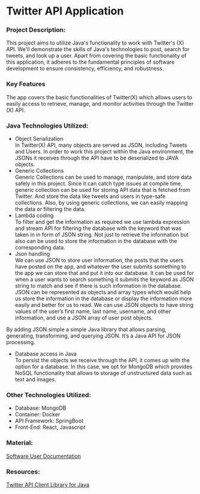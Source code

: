 # Twitter API Application
### Project Description:
This project aims to utilize Java's functionality to work with Twitter's (X) API. We'll demonstrate the skills of Java's technologies to post, search for tweets, and look up a user. Apart from covering the basic functionality of this application, it adheres to the fundamental principles of software development to ensure consistency, efficiency, and robustness.</br>
### Key Features
The app covers the basic functionalities of Twitter(X) which allows users to easily access to retrieve, manage, and monitor activities through the Twitter (X) API.
### Java Technologies Utilized:
- Object Serialization</br>
  In Twitter(X) API, many objects are served as JSON, including Tweets and Users. In order to work this project within the Java environment, the JSONs it receives through the API have to be deserialized to JAVA objects.
- Generic Collections</br>
  Generic Collections can be used to manage, manipulate, and store data safely in this project. Since it can catch type issues at compile time, generic collection can be used for storing API data that is fetched from Twitter. And store the data like tweets and users in type-safe collections. Also, by using generic collections, we can easily mapping the data or filtering the data.
- Lambda coding</br>
  To filter and get the information as required we use lambda expression and stream API for filtering the database with the keyword that was taken in in form of JSON string. Not just to retrieve the information but also can be used to store the information in the database with the corresponding data.
- Json handling</br>
  We can use JSON to store user information, the posts that the users have posted on the app, and whatever the user submits something to the app we can store that and put it into our database. It can be used for when a user wants to search something it submits the keyword as JSON string to match and see if there is such information in the database. JSON can be represented as objects and array types which would help us store the information in the database or display the information more easily and better for us to read. We can use JSON objects to have string values of the user’s first name, last name, username, and other information, and use a JSON array of user post objects.

By adding JSON.simple a simple Java library that allows parsing, generating, transforming, and querying JSON. It’s a Java API for JSON processing.
- Database access in Java</br>
  To persist the objects we receive through the API, it comes up with the option for a database. In this case, we opt for MongoDB which provides NoSQL functionality that allows to storage of unstructured data such as text and images.
### Other Technologies Utilized:
- Database: MongoDB
- Container: Docker
- API Framework: SpringBoot
- Front-End: React, Javascript

### Material:
[Software User Documentation](https://github.com/stephenyang0215/CS622-Advanced-Programming-Techniques/blob/main/Software_User_Documentation.pdf)
### Resources:
[Twitter API Client Library for Java](https://github.com/xdevplatform/twitter-api-java-sdk)